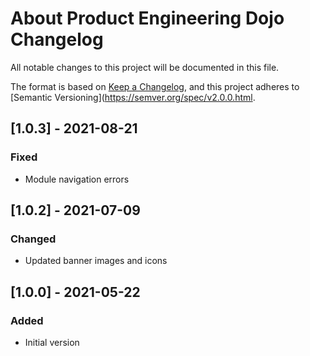 # About Product Engineering Dojo Changelog

All notable changes to this project will be documented in this file.

The format is based on [Keep a Changelog](https://keepachangelog.com/en/1.0.0/),
and this project adheres to [Semantic Versioning](https://semver.org/spec/v2.0.0.html.

## [1.0.3] - 2021-08-21

### Fixed
- Module navigation errors

## [1.0.2] - 2021-07-09

### Changed

- Updated banner images and icons

## [1.0.0] - 2021-05-22

### Added

- Initial version
